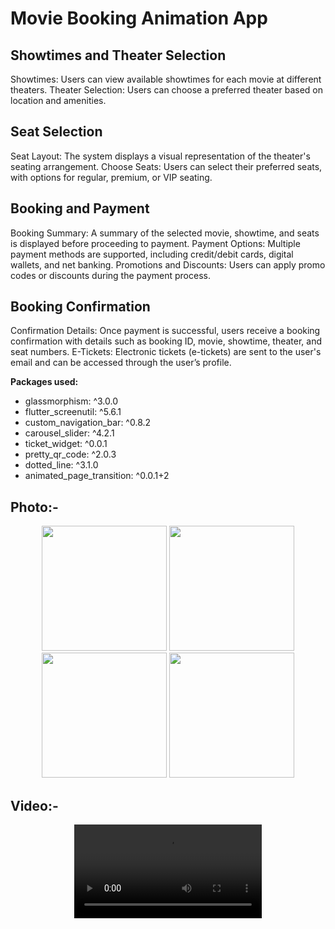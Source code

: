 
# Movie Booking Animation App

## Showtimes and Theater Selection
Showtimes: Users can view available showtimes for each movie at different theaters.
Theater Selection: Users can choose a preferred theater based on location and amenities.

## Seat Selection
Seat Layout: The system displays a visual representation of the theater's seating arrangement.
Choose Seats: Users can select their preferred seats, with options for regular, premium, or VIP seating.

## Booking and Payment
Booking Summary: A summary of the selected movie, showtime, and seats is displayed before proceeding to payment.
Payment Options: Multiple payment methods are supported, including credit/debit cards, digital wallets, and net banking.
Promotions and Discounts: Users can apply promo codes or discounts during the payment process.

## Booking Confirmation
Confirmation Details: Once payment is successful, users receive a booking confirmation with details such as booking ID, movie, showtime, theater, and seat numbers.
E-Tickets: Electronic tickets (e-tickets) are sent to the user's email and can be accessed through the user’s profile.


**Packages used:**

- glassmorphism: ^3.0.0
- flutter_screenutil: ^5.6.1
- custom_navigation_bar: ^0.8.2
- carousel_slider: ^4.2.1
- ticket_widget: ^0.0.1
- pretty_qr_code: ^2.0.3
- dotted_line: ^3.1.0
- animated_page_transition: ^0.0.1+2


## Photo:-
<p align="center">
<img src="https://github.com/user-attachments/assets/39ff0b93-9d3b-49eb-a4ad-0d63b9ab6f55" width="200">
  <img src="https://github.com/user-attachments/assets/45fca5b3-165c-4c59-97ee-7a43b1408c3f" width="200">
  <img src="https://github.com/user-attachments/assets/a7a1ac05-5cfc-4c5e-9624-409c52b3bfdb" width="200">
  <img src="https://github.com/user-attachments/assets/6d07611d-5489-4a3c-9009-51306f916116" width="200">

## Video:-
</p>
<p align="center">
<video src ="https://github.com/user-attachments/assets/9bfe5bdb-540a-4cb6-adfa-41f61bfd764b">




